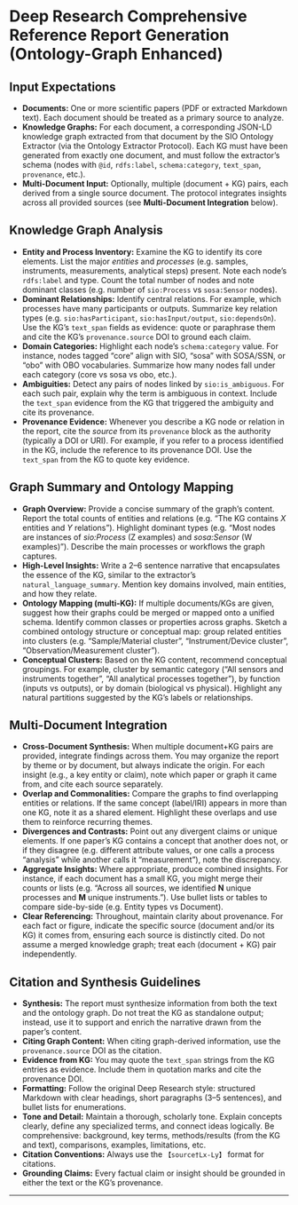 # Deep Research Comprehensive Reference Report Generation (Ontology-Graph Enhanced)

## Input Expectations
- **Documents:** One or more scientific papers (PDF or extracted Markdown text). Each document should be treated as a primary source to analyze.  
- **Knowledge Graphs:** For each document, a corresponding JSON-LD knowledge graph extracted from that document by the SIO Ontology Extractor (via the Ontology Extractor Protocol). Each KG must have been generated from exactly one document, and must follow the extractor’s schema (nodes with `@id`, `rdfs:label`, `schema:category`, `text_span`, `provenance`, etc.).  
- **Multi-Document Input:** Optionally, multiple (document + KG) pairs, each derived from a single source document. The protocol integrates insights across all provided sources (see **Multi-Document Integration** below).  

## Knowledge Graph Analysis
- **Entity and Process Inventory:** Examine the KG to identify its core elements. List the major *entities* and *processes* (e.g. samples, instruments, measurements, analytical steps) present. Note each node’s `rdfs:label` and type. Count the total number of nodes and note dominant classes (e.g. number of `sio:Process` vs `sosa:Sensor` nodes).  
- **Dominant Relationships:** Identify central relations. For example, which processes have many participants or outputs. Summarize key relation types (e.g. `sio:hasParticipant`, `sio:hasInput/output`, `sio:dependsOn`). Use the KG’s `text_span` fields as evidence: quote or paraphrase them and cite the KG’s `provenance.source` DOI to ground each claim.  
- **Domain Categories:** Highlight each node’s `schema:category` value. For instance, nodes tagged “core” align with SIO, “sosa” with SOSA/SSN, or “obo” with OBO vocabularies. Summarize how many nodes fall under each category (core vs sosa vs obo, etc.).  
- **Ambiguities:** Detect any pairs of nodes linked by `sio:is_ambiguous`. For each such pair, explain why the term is ambiguous in context. Include the `text_span` evidence from the KG that triggered the ambiguity and cite its provenance.  
- **Provenance Evidence:** Whenever you describe a KG node or relation in the report, cite the *source* from its `provenance` block as the authority (typically a DOI or URI). For example, if you refer to a process identified in the KG, include the reference to its provenance DOI. Use the `text_span` from the KG to quote key evidence.

## Graph Summary and Ontology Mapping
- **Graph Overview:** Provide a concise summary of the graph’s content. Report the total counts of entities and relations (e.g. “The KG contains *X* entities and *Y* relations”). Highlight dominant types (e.g. “Most nodes are instances of *sio:Process* (Z examples) and *sosa:Sensor* (W examples)”). Describe the main processes or workflows the graph captures.  
- **High-Level Insights:** Write a 2–6 sentence narrative that encapsulates the essence of the KG, similar to the extractor’s `natural_language_summary`. Mention key domains involved, main entities, and how they relate.  
- **Ontology Mapping (multi-KG):** If multiple documents/KGs are given, suggest how their graphs could be merged or mapped onto a unified schema. Identify common classes or properties across graphs. Sketch a combined ontology structure or conceptual map: group related entities into clusters (e.g. “Sample/Material cluster”, “Instrument/Device cluster”, “Observation/Measurement cluster”).  
- **Conceptual Clusters:** Based on the KG content, recommend conceptual groupings. For example, cluster by semantic category (“All sensors and instruments together”, “All analytical processes together”), by function (inputs vs outputs), or by domain (biological vs physical). Highlight any natural partitions suggested by the KG’s labels or relationships.  

## Multi-Document Integration
- **Cross-Document Synthesis:** When multiple document+KG pairs are provided, integrate findings across them. You may organize the report by theme or by document, but always indicate the origin. For each insight (e.g., a key entity or claim), note which paper or graph it came from, and cite each source separately.  
- **Overlap and Commonalities:** Compare the graphs to find overlapping entities or relations. If the same concept (label/IRI) appears in more than one KG, note it as a shared element. Highlight these overlaps and use them to reinforce recurring themes.  
- **Divergences and Contrasts:** Point out any divergent claims or unique elements. If one paper’s KG contains a concept that another does not, or if they disagree (e.g. different attribute values, or one calls a process “analysis” while another calls it “measurement”), note the discrepancy.  
- **Aggregate Insights:** Where appropriate, produce combined insights. For instance, if each document has a small KG, you might merge their counts or lists (e.g. “Across all sources, we identified **N** unique processes and **M** unique instruments.”). Use bullet lists or tables to compare side-by-side (e.g. Entity types vs Document).  
- **Clear Referencing:** Throughout, maintain clarity about provenance. For each fact or figure, indicate the specific source (document and/or its KG) it comes from, ensuring each source is distinctly cited. Do not assume a merged knowledge graph; treat each (document + KG) pair independently.

## Citation and Synthesis Guidelines
- **Synthesis:** The report must synthesize information from both the text and the ontology graph. Do not treat the KG as standalone output; instead, use it to support and enrich the narrative drawn from the paper’s content.  
- **Citing Graph Content:** When citing graph-derived information, use the `provenance.source` DOI as the citation.  
- **Evidence from KG:** You may quote the `text_span` strings from the KG entries as evidence. Include them in quotation marks and cite the provenance DOI.  
- **Formatting:** Follow the original Deep Research style: structured Markdown with clear headings, short paragraphs (3–5 sentences), and bullet lists for enumerations.  
- **Tone and Detail:** Maintain a thorough, scholarly tone. Explain concepts clearly, define any specialized terms, and connect ideas logically. Be comprehensive: background, key terms, methods/results (from the KG and text), comparisons, examples, limitations, etc.  
- **Citation Conventions:** Always use the `【source†Lx-Ly】` format for citations.  
- **Grounding Claims:** Every factual claim or insight should be grounded in either the text or the KG’s provenance.

---

